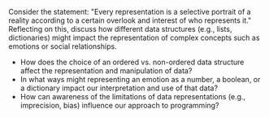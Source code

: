 Consider the statement: "Every representation is a selective portrait of a reality according to a certain overlook and interest of who represents it." Reflecting on this, discuss how different data structures (e.g., lists, dictionaries) might impact the representation of complex concepts such as emotions or social relationships.

- How does the choice of an ordered vs. non-ordered data structure affect the representation and manipulation of data?
- In what ways might representing an emotion as a number, a boolean, or a dictionary impact our interpretation and use of that data?
- How can awareness of the limitations of data representations (e.g., imprecision, bias) influence our approach to programming?